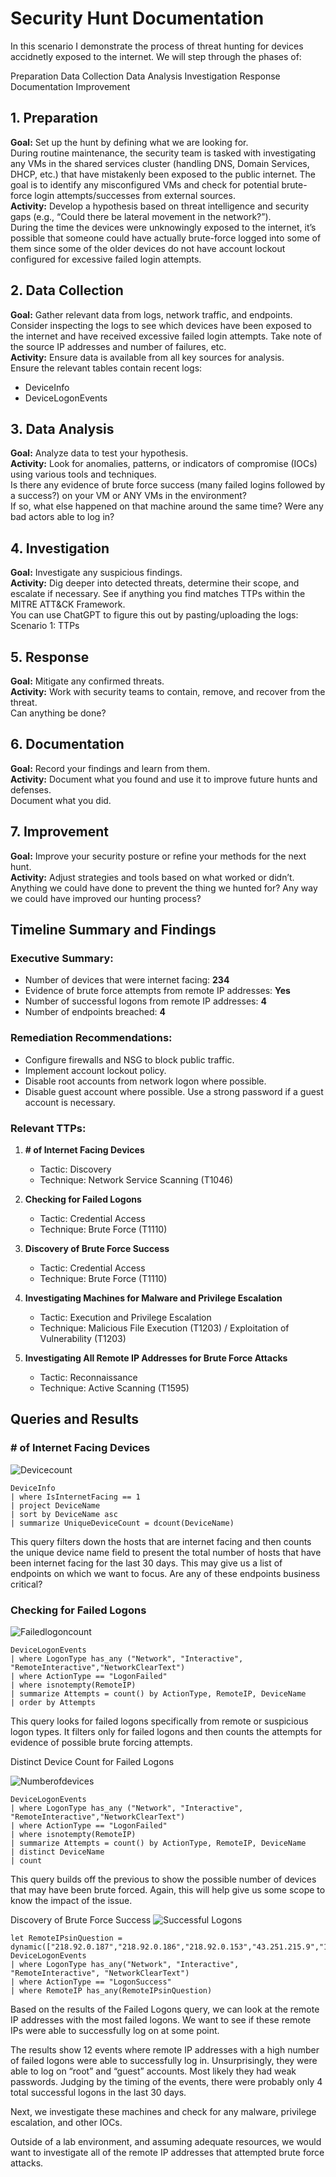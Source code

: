 # Security Hunt Documentation

In this scenario I demonstrate the process of threat hunting for devices accidnetly exposed to the internet. We will step through the phases of:

Preparation
Data Collection
Data Analysis
Investigation
Response
Documentation
Improvement

## 1. Preparation
**Goal:** Set up the hunt by defining what we are looking for.  
During routine maintenance, the security team is tasked with investigating any VMs in the shared services cluster (handling DNS, Domain Services, DHCP, etc.) that have mistakenly been exposed to the public internet. The goal is to identify any misconfigured VMs and check for potential brute-force login attempts/successes from external sources.  
**Activity:** Develop a hypothesis based on threat intelligence and security gaps (e.g., “Could there be lateral movement in the network?”).  
During the time the devices were unknowingly exposed to the internet, it’s possible that someone could have actually brute-force logged into some of them since some of the older devices do not have account lockout configured for excessive failed login attempts.

## 2. Data Collection
**Goal:** Gather relevant data from logs, network traffic, and endpoints.  
Consider inspecting the logs to see which devices have been exposed to the internet and have received excessive failed login attempts. Take note of the source IP addresses and number of failures, etc.  
**Activity:** Ensure data is available from all key sources for analysis.  
Ensure the relevant tables contain recent logs:
- DeviceInfo
- DeviceLogonEvents

## 3. Data Analysis
**Goal:** Analyze data to test your hypothesis.  
**Activity:** Look for anomalies, patterns, or indicators of compromise (IOCs) using various tools and techniques.  
Is there any evidence of brute force success (many failed logins followed by a success?) on your VM or ANY VMs in the environment?  
If so, what else happened on that machine around the same time? Were any bad actors able to log in?

## 4. Investigation
**Goal:** Investigate any suspicious findings.  
**Activity:** Dig deeper into detected threats, determine their scope, and escalate if necessary. See if anything you find matches TTPs within the MITRE ATT&CK Framework.  
You can use ChatGPT to figure this out by pasting/uploading the logs: Scenario 1: TTPs

## 5. Response
**Goal:** Mitigate any confirmed threats.  
**Activity:** Work with security teams to contain, remove, and recover from the threat.  
Can anything be done?

## 6. Documentation
**Goal:** Record your findings and learn from them.  
**Activity:** Document what you found and use it to improve future hunts and defenses.  
Document what you did.

## 7. Improvement
**Goal:** Improve your security posture or refine your methods for the next hunt.  
**Activity:** Adjust strategies and tools based on what worked or didn’t.  
Anything we could have done to prevent the thing we hunted for? Any way we could have improved our hunting process?

## Timeline Summary and Findings
### Executive Summary:
- Number of devices that were internet facing: **234**
- Evidence of brute force attempts from remote IP addresses: **Yes**
- Number of successful logons from remote IP addresses: **4**
- Number of endpoints breached: **4**

### Remediation Recommendations:
- Configure firewalls and NSG to block public traffic.
- Implement account lockout policy.
- Disable root accounts from network logon where possible.
- Disable guest account where possible. Use a strong password if a guest account is necessary.

### Relevant TTPs:
1. **# of Internet Facing Devices**
   - Tactic: Discovery
   - Technique: Network Service Scanning (T1046)

2. **Checking for Failed Logons**
   - Tactic: Credential Access
   - Technique: Brute Force (T1110)

3. **Discovery of Brute Force Success**
   - Tactic: Credential Access
   - Technique: Brute Force (T1110)

4. **Investigating Machines for Malware and Privilege Escalation**
   - Tactic: Execution and Privilege Escalation
   - Technique: Malicious File Execution (T1203) / Exploitation of Vulnerability (T1203)

5. **Investigating All Remote IP Addresses for Brute Force Attacks**
   - Tactic: Reconnaissance
   - Technique: Active Scanning (T1595)

## Queries and Results
### # of Internet Facing Devices
![Devicecount](https://github.com/user-attachments/assets/93cf47dc-0104-4670-9ebc-75c445f87f38)

```kql
DeviceInfo
| where IsInternetFacing == 1
| project DeviceName
| sort by DeviceName asc
| summarize UniqueDeviceCount = dcount(DeviceName)
```

This query filters down the hosts that are internet facing and then counts the unique device name field to present the total number of hosts that have been internet facing for the last 30 days. This may give us a list of endpoints on which we want to focus. Are any of these endpoints business critical?

### Checking for Failed Logons

![Failedlogoncount](https://github.com/user-attachments/assets/60f06bf7-1354-4a96-81de-8ba987696014)

```kql
DeviceLogonEvents
| where LogonType has_any ("Network", "Interactive", "RemoteInteractive","NetworkClearText")
| where ActionType == "LogonFailed"
| where isnotempty(RemoteIP)
| summarize Attempts = count() by ActionType, RemoteIP, DeviceName
| order by Attempts
```
This query looks for failed logons specifically from remote or suspicious logon types. It filters only for failed logons and then counts the attempts for evidence of possible brute forcing attempts.

Distinct Device Count for Failed Logons

![Numberofdevices](https://github.com/user-attachments/assets/a28c7720-1c56-4965-b112-6aa739fa5bd8)

```kql
DeviceLogonEvents
| where LogonType has_any ("Network", "Interactive", "RemoteInteractive","NetworkClearText")
| where ActionType == "LogonFailed"
| where isnotempty(RemoteIP)
| summarize Attempts = count() by ActionType, RemoteIP, DeviceName
| distinct DeviceName
| count
```
This query builds off the previous to show the possible number of devices that may have been brute forced. Again, this will help give us some scope to know the impact of the issue.

Discovery of Brute Force Success
![Successful Logons](https://github.com/user-attachments/assets/caaadc56-54c5-481e-9f48-ebca347f9ba1)

```kql
let RemoteIPsinQuestion = dynamic(["218.92.0.187","218.92.0.186","218.92.0.153","43.251.215.9","196.251.84.225","80.94.95.90","115.245.191.82","185.243.96.107","45.88.186.251"]);
DeviceLogonEvents
| where LogonType has_any("Network", "Interactive", "RemoteInteractive", "NetworkClearText")
| where ActionType == "LogonSuccess"
| where RemoteIP has_any(RemoteIPsinQuestion)
```
Based on the results of the Failed Logons query, we can look at the remote IP addresses with the most failed logons. We want to see if these remote IPs were able to successfully log on at some point.

The results show 12 events where remote IP addresses with a high number of failed logons were able to successfully log in. Unsurprisingly, they were able to log on “root” and “guest” accounts. Most likely they had weak passwords. Judging by the timing of the events, there were probably only 4 total successful logons in the last 30 days.

Next, we investigate these machines and check for any malware, privilege escalation, and other IOCs.

Outside of a lab environment, and assuming adequate resources, we would want to investigate all of the remote IP addresses that attempted brute force attacks.

